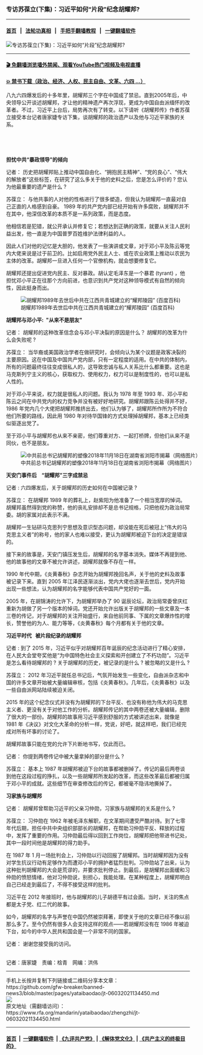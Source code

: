 ### 专访苏葆立(下集)：习近平如何“片段”纪念胡耀邦?
------------------------

#### [首页](https://github.com/gfw-breaker/banned-news3/blob/master/README.md) &nbsp;&nbsp;|&nbsp;&nbsp; [法轮功真相](https://github.com/begood0513/basic/blob/master/README.md)  &nbsp;&nbsp;|&nbsp;&nbsp; [手把手翻墙教程](https://github.com/gfw-breaker/guides/wiki)  &nbsp;&nbsp;|&nbsp;&nbsp; [一键翻墙软件](https://github.com/gfw-breaker/nogfw/blob/master/README.md)  



<div id="headerimg">
 <img alt="专访苏葆立(下集)：习近平如何“片段”纪念胡耀邦?" src="https://www.rfa.org/mandarin/yataibaodao/zhengzhi/jt-06032021134450.html/@@images/d72e00df-0715-468a-8b07-82fbec555d89.jpeg" title="专访苏葆立(下集)：习近平如何“片段”纪念胡耀邦?"/>
 <span class="lead_image_caption">
 </span>
 <!-- zoomattribute -->
</div>

<hr/>


#### [ 🎬  免翻墙浏览墙外禁闻、观看YouTube热门视频及电视直播](https://github.com/gfw-breaker/HelloWorld)

#### [ 💥  禁书下载（政治、经济、人权、民主自由、文革、六四 ...）](https://github.com/gfw-breaker/books/blob/master/README.md)

<div id="storytext">
 <p>
 </p>
 <p>
  八九六四爆发后的十多年里，胡耀邦三个字在中国成了禁忌。直到2005年后，中央领导公开谈述胡耀邦，才让他的精神遗产再次浮现，更成为中国自由派缅怀的改革者。不过，习近平上台后，局势再次有了转变。以下请听《胡耀邦传》作者苏葆立接受本台记者唐家婕专访下集，谈胡耀邦的政治遗产以及他与习近平家族的关系。
 </p>
 <p>
  <br/>
 </p>
 <p>
  <br/>
 </p>
 <p>
  <strong>
   担忧中共“暴政领导”的倾向
  </strong>
 </p>
 <p>
  <span>
   记者：
  </span>
  <span>
  </span>
  <span>
   历史把胡耀邦贴上推动中国自由化、“拥抱民主精神”、“党的良心”、“伟大的解放者”这些标签，在研究了这么多关于他的史料之后，您是怎么评价的
  </span>
  <span>
   ?
  </span>
  <span>
   您认为他最重要的遗产是什么
  </span>
  <span>
   ?
  </span>
 </p>
 <p>
  <span>
   苏葆立：
  </span>
  <span>
  </span>
  <span>
   与他共事的人对他的性格进行了很多塑造，但我认为胡耀邦一直最对自己正直的人格感到自豪。
  </span>
  <span>
   1989
  </span>
  <span>
   年的共产党内部已经开始有许多腐败，胡耀邦并不在其中，他深信改革的本质不是一系列政策，而是态度。
  </span>
 </p>
 <p>
  <span>
   他相信若是犯错，就公开承认并修复它；若想达到正确的政策，就要从关注人民利益出发，他一直是为中国普罗百姓维护法律利益的人。
  </span>
 </p>
 <p>
  <span>
   因此人们对他的记忆是大胆的，他发表了一些演讲或文章，对于邓小平及陈云等党内大佬来说是过于前卫的。比如启用党外民主人士、或在农业政策上推动以农民为主体的改革。胡耀邦一旦进入任何一个官僚机构，就会想要修复它。
  </span>
 </p>
 <p>
  <span>
   胡耀邦还提出促进党内民主、反对暴政。胡认定毛泽东是一个暴君
  </span>
  <span>
   (tyrant)
  </span>
  <span>
   ，他担忧邓小平正在往那个方向前进，也意识到共产党对这种领导模式有自然的倾向性，因此挺身而出。
  </span>
 </p>
 <p>
  <span>
   <figure class="image-richtext image-inline captioned" style="width:620px;">
    <img alt="胡耀邦1989年去世后中共在江西共青城建立的“耀邦陵园” (百度百科)" src="https://www.rfa.org/mandarin/yataibaodao/zhengzhi/jt-06032021134450.html/jt0603b.jpg/@@images/7ff6c759-69fc-4254-aa94-5b9361a5f03a.jpeg" title="jt0603b.jpg"/>
    <figcaption class="image-caption">
     胡耀邦1989年去世后中共在江西共青城建立的“耀邦陵园” (百度百科)
    </figcaption>
    <small>
    </small>
   </figure>
  </span>
 </p>
 <p>
  <strong>
   胡耀邦与邓小平:  "从来不是朋友"
  </strong>
 </p>
 <p>
  <span>
   记者：
  </span>
  <span>
  </span>
  <span>
   胡耀邦的这种改革信念会与邓小平决裂的原因是什么？
  </span>
  <span>
  </span>
  <span>
   胡耀邦的改革为什么会失败呢
  </span>
  <span>
   ?
  </span>
 </p>
 <p>
  <span>
   苏葆立：
  </span>
  <span>
  </span>
  <span>
   当华裔或美国政治学者在做研究时，会倾向认为某个议题是政客决裂的主要原因。这在中国及中国共产党内部，只有一定程度的适用。在中共的体制内，所有的问题最终往往变成很私人的，这导致忠诚与私人关系比什么都重要。这也是马克斯列宁主义的核心，获取权力、使用权力，权力可以是制度性的，也可以是私人性的。
  </span>
 </p>
 <p>
  <span>
   对于邓小平来说，权力就是很私人的问题。我认为
  </span>
  <span>
   1978
  </span>
  <span>
   年至
  </span>
  <span>
   1993
  </span>
  <span>
   年、邓小平和陈云之间在中共党内的权力竞争并没有被好好地研究。胡耀邦跟陈云处得并不好，
  </span>
  <span>
   1986
  </span>
  <span>
   年党内几个大佬把胡耀邦推挤出去，他们认为够了，胡耀邦所作所为不符合他们所要的路线，因此用
  </span>
  <span>
   1980
  </span>
  <span>
   年对待华国锋的方式处理掉胡耀邦，基本上已经类似驱逐出党了。
  </span>
 </p>
 <p>
  <span>
   至于邓小平与胡耀邦也从来不亲密，他们尊重对方、一起打桥牌，但他们从来不是同伙，也不是朋友。
  </span>
 </p>
 <p>
  <span>
   <figure class="image-richtext image-inline captioned" style="width:620px;">
    <img alt="中共前总书记胡耀邦的塑像2018年11月18日在湖南省浏阳市揭幕（网络图片）" src="https://www.rfa.org/mandarin/yataibaodao/zhengzhi/jt-06032021134450.html/jt0603.jpg/@@images/8e2020f4-50fd-4177-8b49-01854bf667ba.jpeg" title="jt0603.jpg"/>
    <figcaption class="image-caption">
     中共前总书记胡耀邦的塑像2018年11月18日在湖南省浏阳市揭幕（网络图片）
    </figcaption>
    <small>
    </small>
   </figure>
  </span>
 </p>
 <p>
  <strong>
   天安门事件后    “胡耀邦”三字成禁忌
  </strong>
 </p>
 <p>
  <span>
   记者
  </span>
  <span>
   :
  </span>
  <span>
   六四爆发后，关于胡耀邦的历史如何在中国被记录
  </span>
  <span>
   ?
  </span>
 </p>
 <p>
  <span>
   苏葆立：
  </span>
  <span>
  </span>
  <span>
   在胡耀邦
  </span>
  <span>
   1989
  </span>
  <span>
   年的葬礼上，赵紫阳为他准备了一个相当宽厚的悼词。胡耀邦虽然得到党的称赞，他的丧礼安排却不是总书记规格，只把他视为政治局常委。胡的家属对此表示不满。
  </span>
 </p>
 <p>
  <span>
   胡耀邦一生钻研马克思列宁思想及意识型态问题，却没能在死后被冠上“伟大的马克思主义者”的称号，他的家人也难以接受，更认为胡耀邦被迫下台的决定是错误的。
  </span>
 </p>
 <p>
  <span>
   接下来的故事是，天安门镇压发生后，胡耀邦的名字基本消失。媒体不再提到他、他的故事他的文章不被允许讲述，胡耀邦就像不存在一样。
  </span>
 </p>
 <p>
  <span>
   1990
  </span>
  <span>
   年代中期，《炎黄春秋》杂志开始为胡耀邦挽回名声，关于他的史料及故事被记录下来。直到
  </span>
  <span>
   2005
  </span>
  <span>
   年江泽民逐渐淡出，党内大佬也逐渐去世后，党内开始出现一些想法，认为胡耀邦的名字能够代表中国共产党好的一面。
  </span>
 </p>
 <p>
  <span>
   2005
  </span>
  <span>
   年，在胡锦涛的允许下，为胡耀邦举办了
  </span>
  <span>
   90
  </span>
  <span>
   诞辰论坛，政治局常委曾庆红重新为胡做了另一个版本的悼词。党还开始允许出版关于胡耀邦的一些文章及一本三卷的传记，对于胡耀邦的关注开始盛行，来自他前同事、下属的文章爆炸性的增长，赞誉他的为人、能力等等，《炎黄春秋》每个月都有关于他的文章。
  </span>
 </p>
 <p>
  <strong>
   习近平时代   被片段纪录的胡耀邦
  </strong>
 </p>
 <p>
  <span>
   记者
  </span>
  <span>
   :
  </span>
  <span>
   到了
  </span>
  <span>
   2015
  </span>
  <span>
   年，习近平似乎对胡耀邦百年诞辰的纪念活动进行了精心安排，在人民大会堂夸奖他是“为中国特色社会主义探索和开创建立了不朽功勋”。习近平是怎么看待胡耀邦的
  </span>
  <span>
   ?
  </span>
  <span>
   关于胡耀邦的历史，被记录的是什么
  </span>
  <span>
   ?
  </span>
  <span>
   被忽略的又是什么
  </span>
  <span>
   ?
  </span>
 </p>
 <p>
  <span>
   苏葆立：
  </span>
  <span>
   2012
  </span>
  <span>
   年习近平就任总书记后，气氛开始发生一些变化，自由派杂志和中国的许多文章开始被大量编辑审核，包括《炎黄春秋》。几年后，《炎黄春秋》以及一些自由派网站陆续被迫关闭。
  </span>
 </p>
 <p>
  <span>
   2015
  </span>
  <span>
   年的这个纪念仪式并没有为胡耀邦的下台平反、也没有称他为伟大的马克思主义者、更没有关于对他工作的分析。胡耀邦传记的其中两卷还被大量编辑，删除了很大的一部份。胡耀邦的故事用习近平感到舒服的方式被讲述出来，就像是
  </span>
  <span>
   1981
  </span>
  <span>
   年《决议》对文化大革命的分析一样，党说，好吧，就这样吧，我们已经完成对所有坏事的讨论了。
  </span>
 </p>
 <p>
  <span>
   胡耀邦故事只能在党的允许下片断地书写，仅此而已。
  </span>
 </p>
 <p>
  <span>
   记者：
  </span>
  <span>
  </span>
  <span>
   你提到两卷传记中被大量拿掉的部分是什么
  </span>
  <span>
   ?
  </span>
 </p>
 <p>
  <span>
   苏葆立：
  </span>
  <span>
  </span>
  <span>
   基本上
  </span>
  <span>
   1987
  </span>
  <span>
   年胡耀邦被迫下台的故事都被删掉了。传记的最后两卷谈到他在这段过程的挣扎，以及一些胡耀邦所发起的改革，而这些改革最后都被归属于邓小平的成就。这些细节在审查修改后的传记，都被毫不隐讳地撕掉了。
  </span>
 </p>
 <p>
  <strong>
   习家族与胡耀邦
  </strong>
 </p>
 <p>
  <span>
   记者：
  </span>
  <span>
  </span>
  <span>
   胡耀邦曾帮助习近平的父亲习仲勋，习家族与胡耀邦的关系是什么
  </span>
  <span>
   ?
  </span>
 </p>
 <p>
  <span>
   苏葆立：
  </span>
  <span>
  </span>
  <span>
   习仲勋在
  </span>
  <span>
   1962
  </span>
  <span>
   年被毛泽东解职，在文革期间遭受严酷对待。到了七零年代后期，担任中共中央组织部部长的胡耀邦，在帮助习仲勋平反、释放的过程中，发挥了重要的作用。习仲勋最后得以回到工作岗位，胡耀邦把他带进书记处，其中一段时间他是胡耀邦的得力助手。
  </span>
 </p>
 <p>
  <span>
   在
  </span>
  <span>
   1987
  </span>
  <span>
   年
  </span>
  <span>
   1
  </span>
  <span>
   月一场批判会上，习仲勋以行动回报了胡耀邦。当时胡耀邦因为没有对学生抗议行动有足够作为而遭邓小平的拥护者猛烈批判。习仲勋站了出来，认为这种批判胡耀邦的大会是荒谬的，并要求批判停止。到最后，是胡耀邦出面缓和习仲勋的愤怒情绪，他对习仲勋说，别担心，我能处理。在某种程度上，胡耀邦明白自己已经走到最后了，不得不接受这样的批判。
  </span>
 </p>
 <p>
  <span>
   习近平在
  </span>
  <span>
   2012
  </span>
  <span>
   年接班时，他与胡耀邦的儿子胡德平有过会面。当时，关注的焦点都是太子党、红二代的故事。
  </span>
 </p>
 <p>
  <span>
   如今，胡耀邦的名字与声誉在中国仍然被崇拜著，即使关于他的文章已经不像以前那么多了。至今仍然有很多人会支持这样的观点——若胡耀邦没有在
  </span>
  <span>
   1986
  </span>
  <span>
   年被迫下台，如今的中华人民共和国会是一个非常不同的国家。
  </span>
 </p>
 <p>
  <span>
   记者：
  </span>
  <span>
  </span>
  <span>
   谢谢您接受我的访问。
  </span>
 </p>
 <p>
  <br/>
  记者：唐家婕　责编：梒青　网编：洪伟
 </p>
</div>

<hr/>
手机上长按并复制下列链接或二维码分享本文章：<br/>
https://github.com/gfw-breaker/banned-news3/blob/master/pages/yataibaodao/jt-06032021134450.md <br/>
<a href='https://github.com/gfw-breaker/banned-news3/blob/master/pages/yataibaodao/jt-06032021134450.md'><img src='https://github.com/gfw-breaker/banned-news3/blob/master/pages/yataibaodao/jt-06032021134450.md.png'/></a> <br/>
原文地址（需翻墙访问）：https://www.rfa.org/mandarin/yataibaodao/zhengzhi/jt-06032021134450.html


------------------------
#### [首页](https://github.com/gfw-breaker/banned-news3/blob/master/README.md) &nbsp;|&nbsp; [一键翻墙软件](https://github.com/gfw-breaker/nogfw/blob/master/README.md) &nbsp;| [《九评共产党》](https://github.com/gfw-breaker/9ping.md/blob/master/README.md#九评之一评共产党是什么) | [《解体党文化》](https://github.com/gfw-breaker/jtdwh.md/blob/master/README.md) | [《共产主义的终极目的》](https://github.com/gfw-breaker/gczydzjmd.md/blob/master/README.md)


<img src='http://gfw-breaker.win/banned-news3/pages/yataibaodao/jt-06032021134450.md' width='0px' height='0px'/>